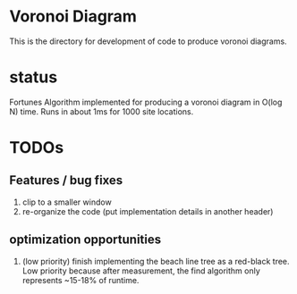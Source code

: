 # Voronoi Diagram

This is the directory for development of code to produce voronoi diagrams.

# status

Fortunes Algorithm implemented for producing a voronoi diagram in O(log N) time. Runs in about 1ms for 1000 site locations.

# TODOs
## Features / bug fixes
1. clip to a smaller window
2. re-organize the code (put implementation details in another header)

## optimization opportunities
1. (low priority) finish implementing the beach line tree as a red-black tree. Low priority because after measurement, the find algorithm only represents ~15-18% of runtime.  